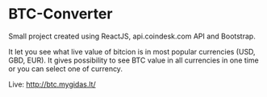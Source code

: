 # BTC-Converter

Small project created using ReactJS, api.coindesk.com API and Bootstrap.

It let you see what live value of bitcion is in most popular currencies (USD, GBD, EUR).
It gives possibility to see BTC value in all currencies in one time or you can select one of currency.

Live: http://btc.mygidas.lt/
